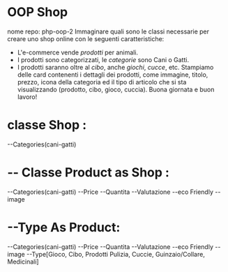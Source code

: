 # OOP Shop

nome repo: php-oop-2
Immaginare quali sono le classi necessarie per creare uno shop online con le seguenti caratteristiche:

- L'e-commerce vende _prodotti_ per animali.
- I prodotti sono categorizzati, le _categorie_ sono Cani o Gatti.
- I prodotti saranno oltre al _cibo_, anche _giochi_, _cucce_, etc.
  Stampiamo delle card contenenti i dettagli dei prodotti, come immagine, titolo, prezzo, icona della categoria ed il tipo di articolo che si sta visualizzando (prodotto, cibo, gioco, cuccia).
  Buona giornata e buon lavoro!

# classe Shop :

--Categories(cani-gatti)

# -- Classe Product as Shop :

--Categories(cani-gatti)
--Price
--Quantita
--Valutazione
--eco Friendly
--image

# --Type As Product:

--Categories(cani-gatti)
--Price
--Quantita
--Valutazione
--eco Friendly
--image
--Type[Gioco, Cibo, Prodotti Pulizia, Cuccie, Guinzaio/Collare, Medicinali]
